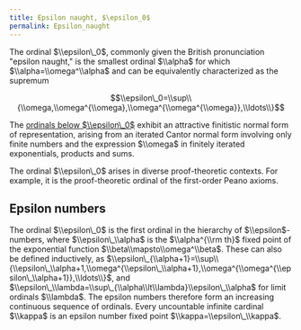 ```yaml
---
title: Epsilon naught, $\epsilon_0$
permalink: Epsilon_naught
---
```



The ordinal $\\epsilon\_0$, commonly given the British pronunciation
"epsilon naught," is the smallest ordinal $\\alpha$ for which
$\\alpha=\\omega^\\alpha$ and can be equivalently characterized as the
supremum

$$\\epsilon\_0=\\sup\\{\\omega,\\omega^{\\omega},\\omega^{\\omega^{\\omega}},\\ldots\\}$$

The [ordinals below
$\\epsilon\_0$](Small_countable_ordinals "Small countable ordinals")
exhibit an attractive finitistic normal form of representation, arising
from an iterated Cantor normal form involving only finite numbers and
the expression $\\omega$ in finitely iterated exponentials, products and
sums.

The ordinal $\\epsilon\_0$ arises in diverse proof-theoretic contexts.
For example, it is the proof-theoretic ordinal of the first-order Peano
axioms.

## Epsilon numbers

The ordinal $\\epsilon\_0$ is the first ordinal in the hierarchy of
$\\epsilon$-numbers, where $\\epsilon\_\\alpha$ is the $\\alpha^{\\rm
th}$ fixed point of the exponential function
$\\beta\\mapsto\\omega^\\beta$. These can also be defined inductively,
as
$\\epsilon\_{\\alpha+1}=\\sup\\{\\epsilon\_\\alpha+1,\\omega^{\\epsilon\_\\alpha+1},\\omega^{\\omega^{\\epsilon\_\\alpha+1}},\\ldots\\}$,
and $\\epsilon\_\\lambda=\\sup\_{\\alpha\\lt\\lambda}\\epsilon\_\\alpha$
for limit ordinals $\\lambda$. The epsilon numbers therefore form an
increasing continuous sequence of ordinals. Every uncountable infinite
cardinal $\\kappa$ is an epsilon number fixed point
$\\kappa=\\epsilon\_\\kappa$.


